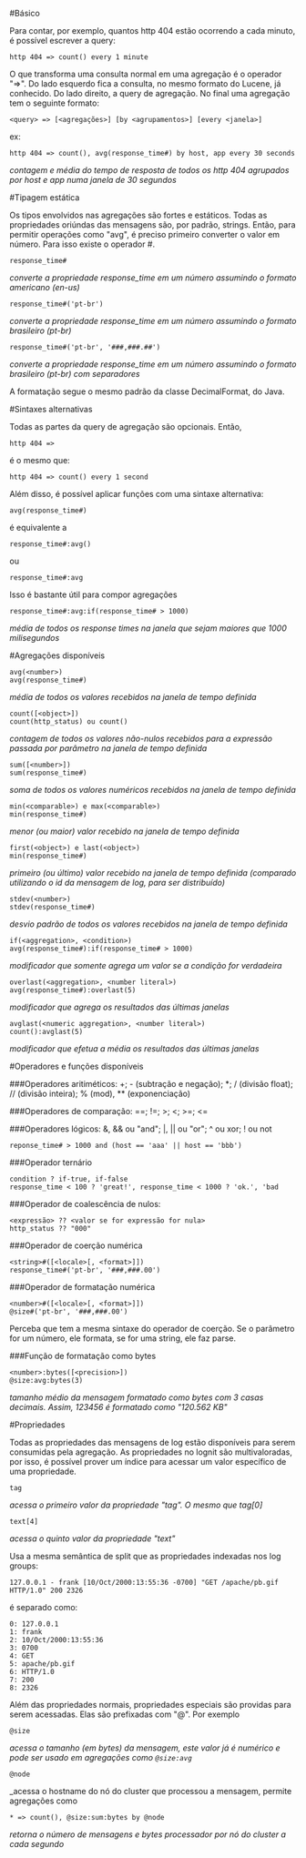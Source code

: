 #Básico

Para contar, por exemplo, quantos http 404 estão ocorrendo a cada minuto, é possível escrever a query:

```
http 404 => count() every 1 minute
```

O que transforma uma consulta normal em uma agregação é o operador "=>". Do lado esquerdo fica a consulta, 
no mesmo formato do Lucene, já conhecido. Do lado direito, a query de agregação. No final uma agregação tem 
o seguinte formato:

```
<query> => [<agregações>] [by <agrupamentos>] [every <janela>]
```

ex: 

```
http 404 => count(), avg(response_time#) by host, app every 30 seconds
```
_contagem e média do tempo de resposta de todos os http 404 agrupados por host e app numa janela de 30 segundos_

#Tipagem estática

Os tipos envolvidos nas agregações são fortes e estáticos. Todas as propriedades oriúndas das mensagens são, por padrão, strings. Então, para permitir operações como "avg", é preciso primeiro converter o valor em número. Para isso existe o operador #.

```
response_time#
```
_converte a propriedade response\_time em um número assumindo o formato americano (en-us)_

```
response_time#('pt-br')
```
_converte a propriedade response\_time em um número assumindo o formato brasileiro (pt-br)_

```
response_time#('pt-br', '###,###.##')
```
_converte a propriedade response_time em um número assumindo o formato brasileiro (pt-br) com separadores_

A formatação segue o mesmo padrão da classe DecimalFormat, do Java.

#Sintaxes alternativas

Todas as partes da query de agregação são opcionais. Então,

```
http 404 =>
```
é o mesmo que:
```
http 404 => count() every 1 second
```
Além disso, é possível aplicar funções com uma sintaxe alternativa:

```
avg(response_time#) 
```
é equivalente a
```
response_time#:avg()
```
ou
```
response_time#:avg
```

Isso é bastante útil para compor agregações

```
response_time#:avg:if(response_time# > 1000)
```
_média de todos os response times na janela que sejam maiores que 1000 milisegundos_

#Agregações disponíveis

```
avg(<number>)
avg(response_time#)
```
_média de todos os valores recebidos na janela de tempo definida_

```
count([<object>])
count(http_status) ou count()
```
_contagem de todos os valores não-nulos recebidos para a expressão passada por parâmetro na janela de tempo definida_


```
sum([<number>])
sum(response_time#)
```
_soma de todos os valores numéricos recebidos na janela de tempo definida_


```
min(<comparable>) e max(<comparable>)
min(response_time#)
```
_menor (ou maior) valor recebido na janela de tempo definida_

```
first(<object>) e last(<object>)
min(response_time#)
```
_primeiro (ou último) valor recebido na janela de tempo definida (comparado utilizando o id da mensagem de log, para ser distribuído)_

```
stdev(<number>)
stdev(response_time#)
```
_desvio padrão de todos os valores recebidos na janela de tempo definida_

```
if(<aggregation>, <condition>)
avg(response_time#):if(response_time# > 1000)
```
_modificador que somente agrega um valor se a condição for verdadeira_

```
overlast(<aggregation>, <number literal>)
avg(response_time#):overlast(5) 
```
_modificador que agrega os resultados das últimas janelas_

```
avglast(<numeric aggregation>, <number literal>)
count():avglast(5) 
```
_modificador que efetua a média os resultados das últimas janelas_

#Operadores e funções disponíveis

###Operadores aritiméticos: 
+; - (subtração e negação); \*; / (divisão float); // (divisão inteira); % (mod), \*\* (exponenciação)

###Operadores de comparação: 
==; !=; >; <; >=; <=

###Operadores lógicos:
&, && ou "and"; 
|, || ou "or"; 
^ ou xor; 
! ou not
```
reponse_time# > 1000 and (host == 'aaa' || host == 'bbb')
```

###Operador ternário
```
condition ? if-true, if-false
response_time < 100 ? 'great!', response_time < 1000 ? 'ok.', 'bad
```

###Operador de coalescência de nulos:
```
<expressão> ?? <valor se for expressão for nula>
http_status ?? "000"
```

###Operador de coerção numérica
```
<string>#([<locale>[, <format>]])
response_time#('pt-br', '###,###.00')
```

###Operador de formatação numérica
```
<number>#([<locale>[, <format>]])
@size#('pt-br', '###,###.00')
```

Perceba que tem a mesma sintaxe do operador de coerção. Se o parâmetro for um número, ele formata, se for uma string,
ele faz parse.

###Função de formatação como bytes
```
<number>:bytes([<precision>])
@size:avg:bytes(3) 
```
_tamanho médio da mensagem formatado como bytes com 3 casas decimais. Assim, 123456 é formatado como "120.562 KB"_

#Propriedades

Todas as propriedades das mensagens de log estão disponíveis para serem consumidas pela agregação. 
As propriedades no lognit são multivaloradas, por isso, é possível prover um índice para acessar um 
valor específico de uma propriedade.

```
tag
```
_acessa o primeiro valor da propriedade "tag". O mesmo que tag[0]_

```
text[4]
```
_acessa o quinto valor da propriedade "text"_ 

Usa a mesma semântica de split que as propriedades indexadas nos log groups:

```
127.0.0.1 - frank [10/Oct/2000:13:55:36 -0700] "GET /apache/pb.gif HTTP/1.0" 200 2326
```

é separado como: 
```
0: 127.0.0.1
1: frank
2: 10/Oct/2000:13:55:36
3: 0700
4: GET
5: apache/pb.gif
6: HTTP/1.0
7: 200
8: 2326
```

Além das propriedades normais, propriedades especiais são providas para serem acessadas. Elas são prefixadas com "@". Por exemplo

```
@size
```
_acessa o tamanho (em bytes) da mensagem, este valor já é numérico e pode ser usado em agregações como ```@size:avg```_

```
@node
```
_acessa o hostname do nó do cluster que processou a mensagem, permite agregações como 
```
* => count(), @size:sum:bytes by @node
```
_retorna o número de mensagens e bytes processador por nó do cluster a cada segundo_
